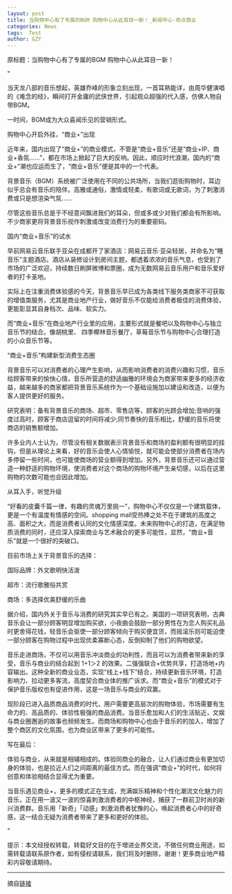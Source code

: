 ```yaml
---
layout: post
title: 当购物中心有了专属的BGM 购物中心从此耳目一新！_新闻中心-奇点商业
categories: News
tags:  Test
author: GZY
---
```


原标题：当购物中心有了专属的BGM 购物中心从此耳目一新！

"

当天龙八部的音乐想起，英雄乔峰的形象立刻出现，一首耳熟能详，由周华健演唱的《难念的经》，瞬间打开金庸的武侠世界，引起观众超强的代入感，仿佛人物自带BGM。

一时间，BGM成为大众喜闻乐见的营销形式。

购物中心开启外挂，“商业+”出现

近年来，国内出现了“商业+”的商业模式，不管是“商业+音乐”还是“商业+IP、商业+香氛......”，都在市场上掀起了巨大的反响。因此，顺应时代浪潮，国内的“商业+”潮也应运而生了，“商业+音乐”便是其中的一个代表。



背景音乐（BGM）系统被广泛使用在不同的公共场所，当我们逛街购物时，耳边似乎总会有音乐的陪伴。高雅或通俗，激情或轻柔，有歌词或无歌词，为了刺激消费或只是想渲染气氛……

尽管这些音乐总是于不经意间飘进我们的耳朵，但或多或少对我们都会有所影响。不少商家更将背景音乐视作刺激或改变消费行为的重要密码。

国内“商业+音乐”的试水

早前网易云音乐联手亚朵在成都开了家酒店：网易云音乐·亚朵轻居，并命名为“睡音乐”主题酒店。酒店从装修设计到房间主题，都透着浓浓的音乐气息，也受到了市场的广泛欢迎，持续数日刷屏微博和票圈，成为无数网易云音乐用户和音乐爱好者的打卡圣地。

实际上在注重消费体验感的今天，背景音乐早已成为各类线下服务类商家不可获取的增值类服务，尤其是商业地产行业，做好音乐不仅能给消费者极佳的消费体验，更能彰显其自身档次、品味、软实力。

而“商业+音乐”在商业地产行业里的应用，主要形式就是餐吧以及购物中心与独立音乐节的结合。像胡桃里、 四季椰林音乐餐厅，草莓音乐节与购物中心合理打造的小众音乐节等。

“商业+音乐”构建新型消费生态圈

背景音乐可以对消费者的心理产生影响，从而影响消费者的消费兴趣和习惯，音乐给顾客带来的愉快心情，音乐所营造的舒适幽雅的环境会为商家带来更多的经济收益，越来越多的商家都把背景音乐系统作为一个基础设施加以建设和改造，以便为客人提供更好的服务。



研究表明：备有背景音乐的商场、超市、零售店等，顾客的光顾会增加;音响的强度过高时，顾客于商店逗留的时间将减少;同节奏快的音乐相比，舒缓的音乐将使商店的销售额增加。

许多业内人士认为，尽管没有相关数据表示背景音乐和商场的盈利额有很明显的挂钩，但是从理论上来看，好的音乐会使人心情愉悦，就可能会使部分消费者在场内多停留一些时间，也可能使商场的营业额得到增加。另外，背景音乐还可以通过营造一种舒适的购物环境，使消费者对这个商场的购物环境产生亲切感，以后在这里购物的次数可能也会因此增加。

从耳入手，听觉升级

“好看的皮囊千篇一律，有趣的灵魂万里挑一”，购物中心不仅仅是一个建筑载体，更是一个有温度有情感的空间。shopping mall受热捧之处不在于建筑的高度之高、面积之大，而是消费者认同的文化情感深度。未来购物中心的打造，在满足物质消费的同时，还应深入探索商业与艺术融合的更多可能性，显然，“商业+音乐”就是一个很好的突破口。

目前市场上关于背景音乐的选择：

国际品牌：外文歌明快活泼

超市：流行歌雅俗共赏

商场：多选择优美舒缓的乐曲

据介绍，国内外关于音乐与消费的研究其实早已有之。美国的一项研究表明，古典音乐会让一部分顾客明显增加购买欲，小夜曲会鼓励一部分男性在为恋人购买礼品时更舍得花钱，轻音乐会驱使一部分顾客倾向于购买便宜货，而摇滚乐则可能迫使一部分顾客在购物过程中出现优柔寡断心态，反倒抑制了他们的购物欲望。

音乐走进商场，不仅可以用音乐冲淡商业的功利性，而且可以为消费者带来新的享受，音乐与商业的结合起到 1+1＞2 的效果。二强强联合+优势共享，打造场地+内容输出。这种全新的商业业态，实现“线上+线下”结合，持续更新音乐环境，打造影响力、拉动更多客流，高度契合商业体的推广诉求。而“商业+音乐”的模式对于保护音乐版权也有促进作用，这是一场音乐与商业的双赢。

现阶段已进入品质商品消费的时代，用户需要更高层次的购物体验，市场需要有生命力的、高品质的、体验性极强的商品消费。当音乐愈加和人们的生活贴近，文娱与商业圈邂逅的故事也频频发生。而商场和购物中心也由于音乐的的加入，增加了整个商区的文化氛围，也为商业区带来了更多的可能性。

写在最后：

体验与商业，从来就是相辅相成的。体验同商业的融合，让人们通过商业有更加切身的体验，也是拉近人们之间距离的最佳方式。而在强调“商业+”的时代，如何将创意和体验相结合显得尤为重要。

当音乐遇见商业+，更多的模式正在生成，充满娱乐精神和个性化潮流文化魅力的音乐，正在用一波又一波的惊喜刺激消费者的中枢神经，捕获了一群前卫时尚的新兴消费群。音乐用「新奇」「动感」刺激消费者犹豫的心，唤起消费者心中的好奇感，这一结合无疑为消费者带来了更多和更好的体验。

"

提示：本文经授权转载，转载好文目的在于增进业界交流，不做任何商业用途，如需转载请联系原作者，如有侵权请联系，我们将及时删除，谢谢！更多商业地产精彩内容敬请期待。

*****

摘自[链接](http://sh.iqidian.com/news/hangye/2019_01_08-51834050_0.html)